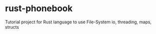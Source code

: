 # rust-phonebook
Tutorial project for Rust language to use File-System io, threading, maps, structs

